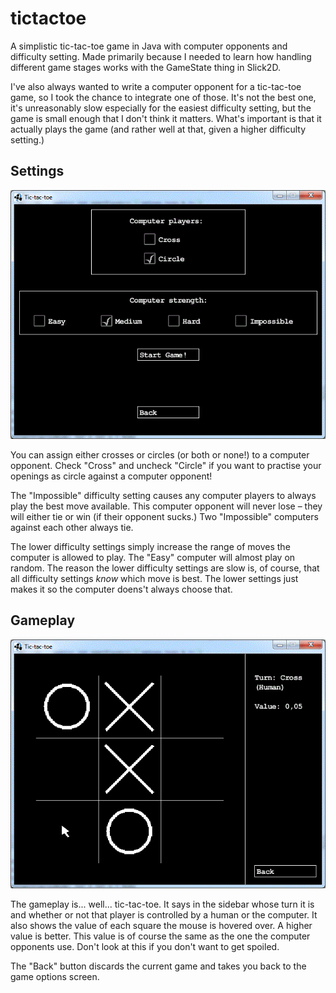 tictactoe
=========

A simplistic tic-tac-toe game in Java with computer opponents and difficulty
setting. Made primarily because I needed to learn how handling different
game stages works with the GameState thing in Slick2D.

I've also always wanted to write a computer opponent for a tic-tac-toe game,
so I took the chance to integrate one of those. It's not the best one, it's
unreasonably slow especially for the easiest difficulty setting, but the game
is small enough that I don't think it matters. What's important is that it
actually plays the game (and rather well at that, given a higher difficulty
setting.)


Settings
--------

![Options window](https://raw.githubusercontent.com/kqr/tictactoe/master/settings.gif "Options window")

You can assign either crosses or circles (or both or none!) to a computer
opponent. Check "Cross" and uncheck "Circle" if you want to practise your
openings as circle against a computer opponent!

The "Impossible" difficulty setting causes any computer players to always
play the best move available. This computer opponent will never lose – they
will either tie or win (if their opponent sucks.) Two "Impossible" computers
against each other always tie.

The lower difficulty settings simply increase the range of moves the
computer is allowed to play. The "Easy" computer will almost play on random.
The reason the lower difficulty settings are slow is, of course, that all
difficulty settings *know* which move is best. The lower settings just
makes it so the computer doens't always choose that.


Gameplay
--------

![Gameplay screenshot](https://raw.githubusercontent.com/kqr/tictactoe/master/gameplay.gif "Gamesplay screenshot")

The gameplay is... well... tic-tac-toe. It says in the sidebar whose turn
it is and whether or not that player is controlled by a human or the
computer. It also shows the value of each square the mouse is hovered over.
A higher value is better. This value is of course the same as the one the
computer opponents use. Don't look at this if you don't want to get spoiled.

The "Back" button discards the current game and takes you back to the game
options screen.

